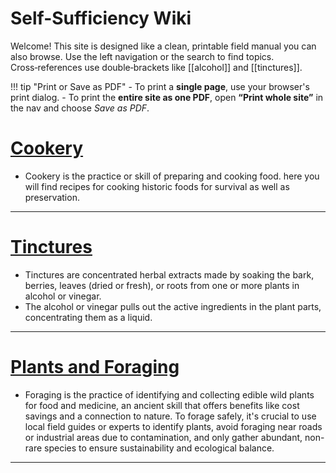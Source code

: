 # Self-Sufficiency Wiki

Welcome! This site is designed like a clean, printable field manual you can also browse.
Use the left navigation or the search to find topics. Cross‑references use double‑brackets
like [[alcohol]] and [[tinctures]].

!!! tip "Print or Save as PDF"
    - To print a **single page**, use your browser's print dialog.
    - To print the **entire site as one PDF**, open **“Print whole site”** in the nav and choose *Save as PDF*.

# [Cookery](cookery.md)
- Cookery is the practice or skill of preparing and cooking food. here you will find recipes for cooking historic foods for survival as well as preservation.

---
# [Tinctures](tinctures.md)
- Tinctures are concentrated herbal extracts made by soaking the bark, berries, leaves (dried or fresh), or roots from one or more plants in alcohol or vinegar.
- The alcohol or vinegar pulls out the active ingredients in the plant parts, concentrating them as a liquid.

---

# [Plants and Foraging](plants-index.md)
- Foraging is the practice of identifying and collecting edible wild plants for food and medicine, an ancient skill that offers benefits like cost savings and a connection to nature. To forage safely, it's crucial to use local field guides or experts to identify plants, avoid foraging near roads or industrial areas due to contamination, and only gather abundant, non-rare species to ensure sustainability and ecological balance.

---